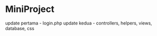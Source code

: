 # MiniProject
update pertama - login.php
update kedua - controllers, helpers, views, database, css

